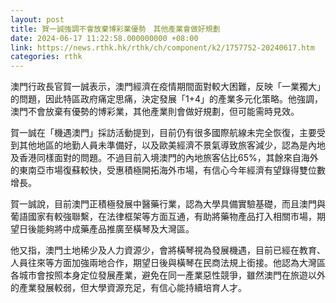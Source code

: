 ```yaml
---
layout: post
title: 賀一誠強調不會放棄博彩業優勢　其他產業會做好規劃
date: 2024-06-17 11:22:58.000000000 +08:00
link: https://news.rthk.hk/rthk/ch/component/k2/1757752-20240617.htm
categories: rthk
---
```


澳門行政長官賀一誠表示，澳門經濟在疫情期間面對較大困難，反映「一業獨大」的問題，因此特區政府痛定思痛，決定發展「1+4」的產業多元化策略。他強調，澳門不會放棄有優勢的博彩業，其他產業則會做好規劃，但可能需時見效。

賀一誠在「機遇澳門」採訪活動提到，目前仍有很多國際航線未完全恢復，主要受到其他地區的地勤人員未準備好，以及歐美經濟不景氣導致旅客減少，認為是內地及香港同樣面對的問題。不過目前入境澳門的內地旅客佔比65%，其餘來自海外的東南亞市場復蘇較快，受惠積極開拓海外市場，有信心今年經濟有望錄得雙位數增長。

賀一誠說，目前澳門正積極發展中醫藥行業，認為大學具備實驗基礎，而且澳門與葡語國家有較強聯繫，在法律框架等方面互通，有助將藥物產品打入相關市場，期望日後能夠將中成藥產品推廣至橫琴及大灣區。

他又指，澳門土地稀少及人力資源少，會將橫琴視為發展機遇，目前已經在教育、人員往來等方面加強兩地合作，期望日後與橫琴在民商法規上銜接。他認為大灣區各城市會按照本身定位發展產業，避免在同一產業惡性競爭，雖然澳門在旅遊以外的產業發展較弱，但大學資源充足，有信心能持續培育人才。
